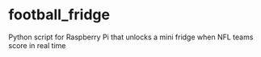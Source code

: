 # football_fridge
Python script for Raspberry Pi that unlocks a mini fridge when NFL teams score in real time
